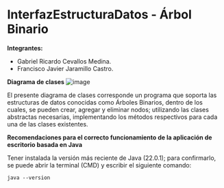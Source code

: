 # InterfazEstructuraDatos - Árbol Binario

**Integrantes:**

* Gabriel Ricardo Cevallos Medina. 
* Francisco Javier Jaramillo Castro.

**Diagrama de clases**
![image](https://github.com/FrancisJaramilloC/InterfazEstructuraDatos/assets/166524070/9715475a-0cae-48de-9b03-4a4ef39f6feb)


El presente diagrama de clases corresponde un programa que soporta las estructuras de datos conocidas como Árboles Binarios, dentro de los cuales, se pueden crear, agregar y eliminar nodos; utilizando las clases abstractas necesarias, implementando los métodos respectivos para cada una de las clases existentes.

**Recomendaciones para el correcto funcionamiento de la aplicación de escritorio basada en Java**

Tener instalada la versión más reciente de Java (22.0.1); para confirmarlo, se puede abrir la terminal (CMD) y escribir el siguiente comando:
    
    java --version
